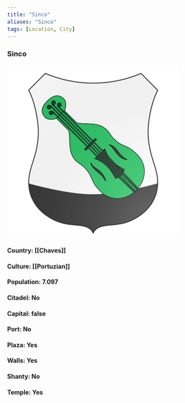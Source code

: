 ```yaml
---
title: "Sinco"
aliases: "Sinco"
tags: [Location, City]
---
```

### Sinco
![](attachment/26360a42cf1f27730f619118479b8729.svg)

#### Country: [[Chaves]]

#### Culture: [[Portuzian]]

#### Population: 7.097

#### Citadel: No

#### Capital: false

#### Port: No

#### Plaza: Yes

#### Walls: Yes

#### Shanty: No

#### Temple: Yes

